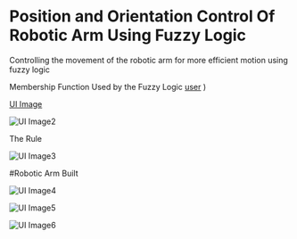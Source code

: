 # Position and Orientation Control Of Robotic Arm Using Fuzzy Logic

Controlling the movement of the robotic arm for more efficient motion using fuzzy logic 


Membership Function Used by the Fuzzy Logic  [user](https://github.com/proflamyt) )

 [UI Image](https://github.com/proflamyt/Final_Year_2020/blob/main/olawale%20Abdulrasheed/membership2.png)
 

![UI Image2](https://github.com/proflamyt/Final_Year_2020/blob/main/olawale%20Abdulrasheed/fuzzy1.png)

The Rule 

![UI Image3](https://github.com/proflamyt/Final_Year_2020/blob/main/olawale%20Abdulrasheed/rule1.png)

#Robotic Arm Built

![UI Image4](https://github.com/proflamyt/Final_Year_2020/blob/main/olawale%20Abdulrasheed/robot1.jpg)


![UI Image5](https://github.com/proflamyt/Final_Year_2020/blob/main/olawale%20Abdulrasheed/robot2.jpg)

![UI Image6](https://github.com/proflamyt/Final_Year_2020/blob/main/olawale%20Abdulrasheed/robot3.jpg)
